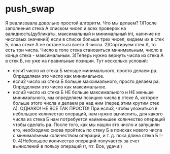 # push_swap

Я реализовала довольно простой алгоритм. Что мы делаем?
1)После заполнения стека А списком чисел и всех проверок на валидность(дубликаты, максимальный и минимальный int, наличие не числовых значений) если в списке больше трех чисел, кидаем их в стек Б, пока стеке А не останеться всего 3 числа.
2)Сортируем стек А, то есть три числа. Число в топе стека становиться минимальным, число в конце стека - максимальным.
3)Теперь нужно вернуть числа из стека А в стек Б, но уже на правильные позиции. Тут несколько условий:
- если1 число из стека Б меньше минимального, просто делаем pa. Определяем это число как минимальное.
- если2 число из стека Б больше максимального, просто делаем pa. Определяем это число как максимальное.
- если3 число из стека Б НЕ больше максимального и НЕ меньше минимального, мы определяем позицию числа в стеке А, которое больше этого числа и делаем pa над ним (перед этим крутим стек А).
ОДНАКО! НЕ ВСЕ ТАК ПРОСТО! При если3, чтобы уложиться в небольшое количество операций, нам нужно вычислить, для какого числа из стека Б нам потребуется наименьшее количество операций чтобы сделать pa. После того, как мы нашли это число и запушили его, необходимо снова пройтись по стеку Б в поисках нового числа с минимальным количеством операций, и т. д. пока длина стека Б != 0.
4)Небольшое количество операций получается за счет вычислений в пользу операций rr, rrr.
Все, удачи:) 
